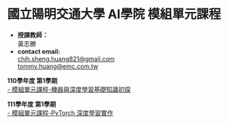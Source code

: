 #  國立陽明交通大學 AI學院 模組單元課程

* **授課教師：** <br>
 黃志勝 <br>
* **contact email:**<br> 
chih.sheng.huang821@gmail.com<br>
tommy.huang@emc.com.tw<br>

**110學年度 第1學期** </br>
[- 模組單元課程-機器與深度學習基礎知識初探](https://github.com/TommyHuang821/NYCU_AIcollege_course/tree/main/110-1%E6%A8%A1%E7%B5%84%E5%96%AE%E5%85%83%E8%AA%B2%E7%A8%8B-%E6%A9%9F%E5%99%A8%E8%88%87%E6%B7%B1%E5%BA%A6%E5%AD%B8%E7%BF%92%E5%9F%BA%E7%A4%8E%E7%9F%A5%E8%AD%98%E5%88%9D%E6%8E%A2)

**111學年度 第1學期** </br>
[- 模組單元課程-PyTorch 深度學習實作]()


